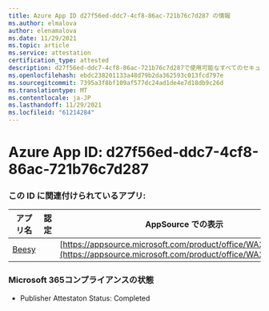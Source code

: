 ```yaml
---
title: Azure App ID d27f56ed-ddc7-4cf8-86ac-721b76c7d287 の情報
ms.author: elmalova
author: elenamalova
ms.date: 11/29/2021
ms.topic: article
ms.service: attestation
certification_type: attested
description: d27f56ed-ddc7-4cf8-86ac-721b76c7d287で使用可能なすべてのセキュリティおよびコンプライアンス情報。
ms.openlocfilehash: ebdc238201133a48d79b2da362593c013fcd797e
ms.sourcegitcommit: 7395a3f8bf109af577dc24ad1de4e7d18db9c26d
ms.translationtype: MT
ms.contentlocale: ja-JP
ms.lasthandoff: 11/29/2021
ms.locfileid: "61214284"
---
```

# <a name="azure-app-id-d27f56ed-ddc7-4cf8-86ac-721b76c7d287"></a>Azure App ID: d27f56ed-ddc7-4cf8-86ac-721b76c7d287


### <a name="apps-associated-with-this-id"></a>この ID に関連付けられているアプリ:
| **アプリ名** | **認定** | **AppSource での表示** |
|--------------|---------------|-----------------------|
| [Beesy](https://docs.microsoft.com/microsoft-365-app-certification/forward/WA200001248) |  | [https://appsource.microsoft.com/product/office/WA200001248](https://appsource.microsoft.com/product/office/WA200001248) |

### <a name="microsoft-365-app-compliance-status"></a>Microsoft 365コンプライアンスの状態
- Publisher Attestaton Status: Completed
